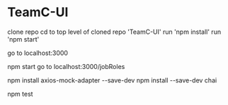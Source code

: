 # TeamC-UI

clone repo
cd to top level of cloned repo 'TeamC-UI'
run 'npm install'
run 'npm start'

go to localhost:3000

<!-- User Story 001 -->
npm start
go to localhost:3000/jobRoles


<!-- TESTS -->

npm install axios-mock-adapter --save-dev
npm install --save-dev chai

npm test



